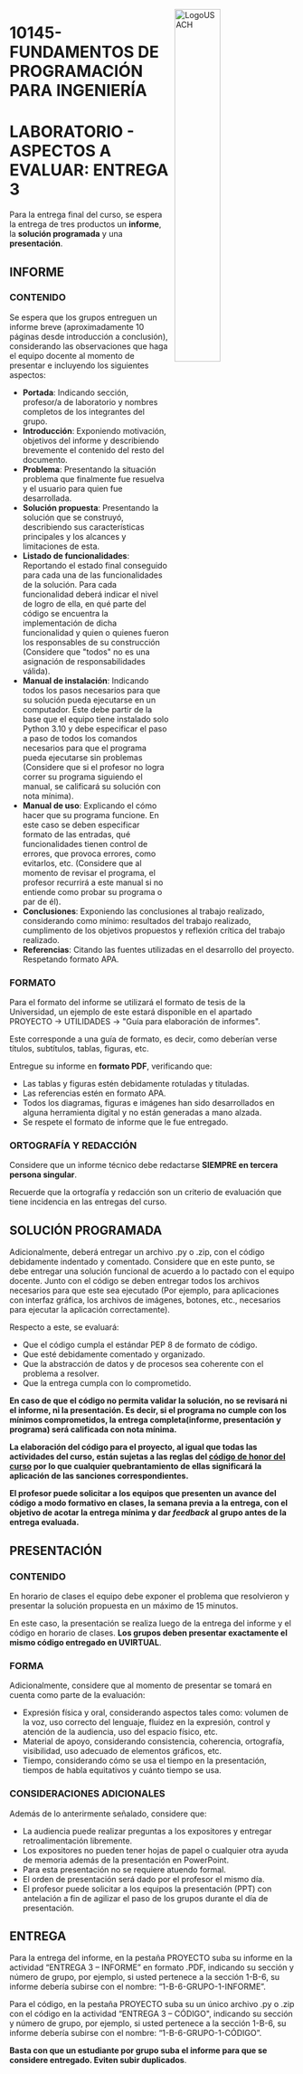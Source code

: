 <p><img src="https://progra-fing-usach.github.io/IMGs/logo-fing.png" alt="LogoUSACH" width="40%" align="right" hspace="10px" vspace="0px"></p>

# 10145- FUNDAMENTOS DE PROGRAMACIÓN PARA INGENIERÍA

# LABORATORIO - ASPECTOS A EVALUAR: ENTREGA 3

Para la entrega final del curso, se espera la entrega de tres productos un **informe**, la **solución programada** y una **presentación**.

## **INFORME**

### CONTENIDO

Se espera que los grupos entreguen un informe breve (aproximadamente 10 páginas desde introducción a conclusión), considerando las observaciones que haga el equipo docente al momento de presentar e incluyendo los siguientes aspectos:
*	**Portada**: Indicando sección, profesor/a de laboratorio y nombres completos de los integrantes del grupo.
*	**Introducción**: Exponiendo motivación, objetivos del informe y describiendo brevemente el contenido del resto del documento.
* **Problema**: Presentando la situación problema que finalmente fue resuelva y el usuario para quien fue desarrollada.
* **Solución propuesta**: Presentando la solución que se construyó, describiendo sus características principales y los alcances y limitaciones de esta.
* **Listado de funcionalidades**: Reportando el estado final  conseguido para cada una de las funcionalidades  de la solución. Para cada funcionalidad deberá indicar el nivel de logro de ella, en qué parte del código se encuentra la implementación de dicha funcionalidad y quien o quienes fueron los responsables de su construcción (Considere que "todos" no es una asignación de responsabilidades válida).
* **Manual de instalación**: Indicando todos los pasos necesarios para que su solución pueda ejecutarse en un computador. Este debe partir de la base que el equipo tiene instalado solo Python 3.10 y debe especificar el paso a paso de todos los comandos necesarios para que el programa pueda ejecutarse sin problemas (Considere que si el profesor no logra correr su programa siguiendo el manual, se calificará su solución con nota mínima). 
* **Manual de uso**: Explicando el cómo hacer que su programa funcione. En este caso se deben especificar formato de las entradas, qué funcionalidades tienen control de errores, que provoca errores, como evitarlos, etc. (Considere que al momento de revisar el programa, el profesor recurrirá a este manual si no entiende como probar su programa o par de él). 
*	**Conclusiones**: Exponiendo las conclusiones al trabajo realizado, considerando como mínimo: resultados del trabajo realizado, cumplimento de los objetivos propuestos y reflexión crítica del trabajo realizado.
*	**Referencias**: Citando las fuentes utilizadas en el desarrollo del proyecto. Respetando formato APA. 

### FORMATO

Para el formato del informe se utilizará el formato de tesis de la Universidad, un ejemplo de este estará disponible en el apartado PROYECTO -> UTILIDADES -> "Guía para elaboración de informes". 

Este corresponde a una guía de formato, es decir, como deberían verse títulos, subtítulos, tablas, figuras, etc.

Entregue su informe en **formato PDF**, verificando que:
* Las tablas y figuras estén debidamente rotuladas y tituladas.
* Las referencias estén en formato APA.
* Todos los diagramas, figuras e imágenes han sido desarrollados en alguna herramienta digital y no están generadas a mano alzada.
* Se respete el formato de informe que le fue entregado.

### ORTOGRAFÍA Y REDACCIÓN

Considere que un informe técnico debe redactarse **SIEMPRE en tercera persona singular**. 

Recuerde que la ortografía y redacción son un criterio de evaluación que tiene incidencia en las entregas del curso.

## **SOLUCIÓN PROGRAMADA**

Adicionalmente, deberá entregar un archivo .py o .zip, con el código debidamente indentado y comentado. Considere que en este punto, se debe entregar una solución funcional de acuerdo a lo pactado con el equipo docente. Junto con el código se deben entregar todos los archivos necesarios para que este sea ejecutado (Por ejemplo, para aplicaciones con interfaz gráfica, los archivos de imágenes, botones, etc., necesarios para ejecutar la aplicación correctamente).

Respecto a este, se evaluará:
* Que el código cumpla el estándar PEP 8 de formato de código.
* Que esté debidamente comentado y organizado.
* Que la abstracción de datos y de procesos sea coherente con el problema a resolver.
* Que la entrega cumpla con lo comprometido.

**En caso de que el código no permita validar la solución, no se revisará ni el informe, ni la presentación. Es decir, si el programa no cumple con los mínimos comprometidos, la entrega completa(informe, presentación y programa) será calificada con nota mínima.**

**La elaboración del código para el proyecto, al igual que todas las actividades del curso, están sujetas a las reglas del [código de honor del curso](https://progra-fing-usach.github.io/2023_1/honor_code) por lo que cualquier quebrantamiento de ellas significará la aplicación de las sanciones correspondientes.**


**El profesor puede solicitar a los equipos que presenten un avance del código a modo formativo en clases, la semana previa a la entrega, con el objetivo de acotar la entrega mínima y dar *feedback* al grupo antes de la entrega evaluada.**

## **PRESENTACIÓN**


### CONTENIDO

En horario de clases el equipo debe exponer el problema que resolvieron y presentar la solución propuesta en un máximo de 15 minutos. 

En este caso, la presentación se realiza luego de la entrega del informe y el código en horario de clases. **Los grupos deben presentar exactamente el mismo código entregado en UVIRTUAL**.

### FORMA

Adicionalmente, considere que al momento de presentar se tomará en cuenta como parte de la evaluación:
*	Expresión física y oral, considerando aspectos tales como: volumen de la voz, uso correcto del lenguaje, fluidez en la expresión, control y atención de la audiencia, uso del espacio físico, etc.
*	Material de apoyo, considerando consistencia, coherencia, ortografía, visibilidad, uso adecuado de elementos gráficos, etc.
*	Tiempo, considerando cómo se usa el tiempo en la presentación, tiempos de habla equitativos y cuánto tiempo se usa.

### CONSIDERACIONES ADICIONALES

Además de lo anterirmente señalado, considere que:
*	La audiencia puede realizar preguntas a los expositores y entregar retroalimentación libremente.
*	Los expositores no pueden tener hojas de papel o cualquier otra ayuda de memoria además de la presentación en PowerPoint.
*	Para esta presentación no se requiere atuendo formal.
*	El orden de presentación será dado por el profesor el mismo día.
*	El profesor puede solicitar a los equipos la presentación (PPT) con antelación a fin de agilizar el paso de los grupos durante el día de presentación.

## **ENTREGA**

Para la entrega del informe, en la pestaña PROYECTO suba su informe en la actividad “ENTREGA 3 – INFORME” en formato .PDF, indicando su sección y número de grupo, por ejemplo, si usted pertenece a la sección 1-B-6, su informe debería subirse con el nombre: “1-B-6-GRUPO-1-INFORME”.

Para el código, en la pestaña PROYECTO suba su un único archivo .py o .zip con el código en la actividad “ENTREGA 3 – CÓDIGO", indicando su sección y número de grupo, por ejemplo, si usted pertenece a la sección 1-B-6, su informe debería subirse con el nombre: “1-B-6-GRUPO-1-CÓDIGO”.

**Basta con que un estudiante por grupo suba el informe para que se considere entregado. Eviten subir duplicados**.
